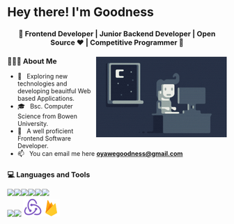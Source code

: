 <h1> Hey there! I'm Goodness</h2>

<h3 align="center">🚀 Frontend Developer | Junior Backend Developer | Open Source ♥ | Competitive Programmer  🚀</h3>

<div>
<img alt="Night Coding" src="https://raw.githubusercontent.com/AVS1508/AVS1508/master/assets/Night-Coding.gif" align="right"/>
<div align="left"> 
  <h3> 👨🏻‍💻 About Me </h3>
  
  - 🤔 &nbsp; Exploring new technologies and developing beauitful Web based Applications.
  - 🎓 &nbsp; Bsc. Computer Science from Bowen University.
  - 💼 &nbsp; A well proficient Frontend Software Developer.
  - 📫 &nbsp; You can email me here **oyawegoodness@gmail.com**
</div> 
</div>

<div>
  <h3> 💻 Languages and Tools </h3>
  <p>
   <img src="https://media3.giphy.com/media/ln7z2eWriiQAllfVcn/200w.webp" width="50"><img src="https://i.giphy.com/media/LMt9638dO8dftAjtco/200.webp"   width="50"><img src="https://i.giphy.com/media/eNAsjO55tPbgaor7ma/200w.webp" width="50"><img src="https://i.giphy.com/media/IdyAQJVN2kVPNUrojM/200.webp" width="50"><img src="https://media3.giphy.com/media/kdFc8fubgS31b8DsVu/giphy.webp" width="50"><img src="https://media.giphy.com/media/kH1DBkPNyZPOk0BxrM/giphy.gif" width="100"><br><a src="https://www.typescriptlang.org/"><img src="https://img.icons8.com/color/48/000000/typescript.png"/></a><a src="https://www.mongodb.com/"><img src="https://img.icons8.com/color/48/000000/mongodb.png"/></a>  <img style="margin: auto;" src="https://raw.githubusercontent.com/sachinverma53121/sachinverma53121/master/icons/redux.png" alt=redux width="45" height="45"/><img height="40" src="https://raw.githubusercontent.com/github/explore/80688e429a7d4ef2fca1e82350fe8e3517d3494d/topics/firebase/firebase.png">

  <p>
</div> 
